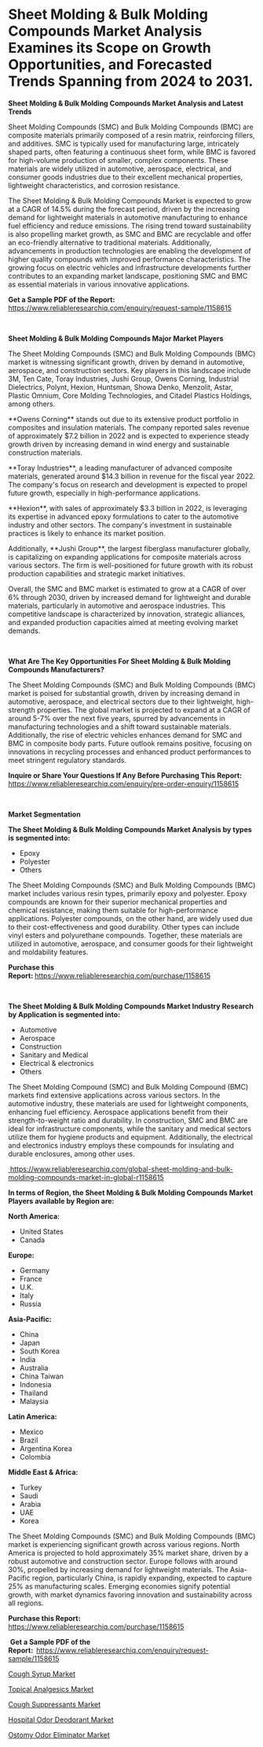 <p><h1>Sheet Molding & Bulk Molding Compounds Market Analysis Examines its Scope on Growth Opportunities, and Forecasted Trends Spanning from 2024 to 2031.</h1></p><p><strong>Sheet Molding & Bulk Molding Compounds Market Analysis and Latest Trends</strong></p>
<p><p>Sheet Molding Compounds (SMC) and Bulk Molding Compounds (BMC) are composite materials primarily composed of a resin matrix, reinforcing fillers, and additives. SMC is typically used for manufacturing large, intricately shaped parts, often featuring a continuous sheet form, while BMC is favored for high-volume production of smaller, complex components. These materials are widely utilized in automotive, aerospace, electrical, and consumer goods industries due to their excellent mechanical properties, lightweight characteristics, and corrosion resistance.</p><p>The Sheet Molding & Bulk Molding Compounds Market is expected to grow at a CAGR of 14.5% during the forecast period, driven by the increasing demand for lightweight materials in automotive manufacturing to enhance fuel efficiency and reduce emissions. The rising trend toward sustainability is also propelling market growth, as SMC and BMC are recyclable and offer an eco-friendly alternative to traditional materials. Additionally, advancements in production technologies are enabling the development of higher quality compounds with improved performance characteristics. The growing focus on electric vehicles and infrastructure developments further contributes to an expanding market landscape, positioning SMC and BMC as essential materials in various innovative applications.</p></p>
<p><strong>Get a Sample PDF of the Report:&nbsp;</strong> <a href="https://www.reliableresearchiq.com/enquiry/request-sample/1158615?utm_campaign=101&utm_medium=2&utm_source=Github&utm_content=ia&utm_term=05122024&utm_id=sheet-molding-bulk-molding-compounds">https://www.reliableresearchiq.com/enquiry/request-sample/1158615</a></p>
<p>&nbsp;</p>
<p><strong>Sheet Molding & Bulk Molding Compounds Major Market Players</strong></p>
<p><p>The Sheet Molding Compounds (SMC) and Bulk Molding Compounds (BMC) market is witnessing significant growth, driven by demand in automotive, aerospace, and construction sectors. Key players in this landscape include 3M, Ten Cate, Toray Industries, Jushi Group, Owens Corning, Industrial Dielectrics, Polynt, Hexion, Huntsman, Showa Denko, Menzolit, Astar, Plastic Omnium, Core Molding Technologies, and Citadel Plastics Holdings, among others.</p><p>**Owens Corning** stands out due to its extensive product portfolio in composites and insulation materials. The company reported sales revenue of approximately $7.2 billion in 2022 and is expected to experience steady growth driven by increasing demand in wind energy and sustainable construction materials. </p><p>**Toray Industries**, a leading manufacturer of advanced composite materials, generated around $14.3 billion in revenue for the fiscal year 2022. The company's focus on research and development is expected to propel future growth, especially in high-performance applications.</p><p>**Hexion**, with sales of approximately $3.3 billion in 2022, is leveraging its expertise in advanced epoxy formulations to cater to the automotive industry and other sectors. The company's investment in sustainable practices is likely to enhance its market position.</p><p>Additionally, **Jushi Group**, the largest fiberglass manufacturer globally, is capitalizing on expanding applications for composite materials across various sectors. The firm is well-positioned for future growth with its robust production capabilities and strategic market initiatives. </p><p>Overall, the SMC and BMC market is estimated to grow at a CAGR of over 6% through 2030, driven by increased demand for lightweight and durable materials, particularly in automotive and aerospace industries. This competitive landscape is characterized by innovation, strategic alliances, and expanded production capacities aimed at meeting evolving market demands.</p></p>
<p>&nbsp;</p>
<p><strong>What Are The Key Opportunities For Sheet Molding & Bulk Molding Compounds Manufacturers?</strong></p>
<p><p>The Sheet Molding Compounds (SMC) and Bulk Molding Compounds (BMC) market is poised for substantial growth, driven by increasing demand in automotive, aerospace, and electrical sectors due to their lightweight, high-strength properties. The global market is projected to expand at a CAGR of around 5-7% over the next five years, spurred by advancements in manufacturing technologies and a shift toward sustainable materials. Additionally, the rise of electric vehicles enhances demand for SMC and BMC in composite body parts. Future outlook remains positive, focusing on innovations in recycling processes and enhanced product performances to meet stringent regulatory standards.</p></p>
<p><strong>Inquire or Share Your Questions If Any Before Purchasing This Report:</strong> <a href="https://www.reliableresearchiq.com/enquiry/pre-order-enquiry/1158615?utm_campaign=101&utm_medium=2&utm_source=Github&utm_content=ia&utm_term=05122024&utm_id=sheet-molding-bulk-molding-compounds">https://www.reliableresearchiq.com/enquiry/pre-order-enquiry/1158615</a></p>
<p>&nbsp;</p>
<p><strong>Market Segmentation</strong></p>
<p><strong>The Sheet Molding & Bulk Molding Compounds Market Analysis by types is segmented into:</strong></p>
<p><ul><li>Epoxy</li><li>Polyester</li><li>Others</li></ul></p>
<p><p>The Sheet Molding Compounds (SMC) and Bulk Molding Compounds (BMC) market includes various resin types, primarily epoxy and polyester. Epoxy compounds are known for their superior mechanical properties and chemical resistance, making them suitable for high-performance applications. Polyester compounds, on the other hand, are widely used due to their cost-effectiveness and good durability. Other types can include vinyl esters and polyurethane compounds. Together, these materials are utilized in automotive, aerospace, and consumer goods for their lightweight and moldability features.</p></p>
<p><strong>Purchase this Report:&nbsp;</strong><a href="https://www.reliableresearchiq.com/purchase/1158615?utm_campaign=101&utm_medium=2&utm_source=Github&utm_content=ia&utm_term=05122024&utm_id=sheet-molding-bulk-molding-compounds">https://www.reliableresearchiq.com/purchase/1158615</a></p>
<p>&nbsp;</p>
<p><strong>The Sheet Molding & Bulk Molding Compounds Market Industry Research by Application is segmented into:</strong></p>
<p><ul><li>Automotive</li><li>Aerospace</li><li>Construction</li><li>Sanitary and Medical</li><li>Electrical & electronics</li><li>Others</li></ul></p>
<p><p>The Sheet Molding Compound (SMC) and Bulk Molding Compound (BMC) markets find extensive applications across various sectors. In the automotive industry, these materials are used for lightweight components, enhancing fuel efficiency. Aerospace applications benefit from their strength-to-weight ratio and durability. In construction, SMC and BMC are ideal for infrastructure components, while the sanitary and medical sectors utilize them for hygiene products and equipment. Additionally, the electrical and electronics industry employs these compounds for insulating and durable enclosures, among other uses.</p></p>
<p><a href="https://www.reliableresearchiq.com/global-sheet-molding-and-bulk-molding-compounds-market-in-global-r1158615?utm_campaign=101&utm_medium=2&utm_source=Github&utm_content=ia&utm_term=05122024&utm_id=sheet-molding-bulk-molding-compounds">&nbsp;https://www.reliableresearchiq.com/global-sheet-molding-and-bulk-molding-compounds-market-in-global-r1158615</a></p>
<p><strong>In terms of Region, the Sheet Molding & Bulk Molding Compounds Market Players available by Region are:</strong></p>
<p>
    <p> <strong> North America: </strong>
        <ul>
            <li>United States</li>
            <li>Canada</li>
        </ul>
        </p> 
    <p> <strong> Europe: </strong>
        <ul>
            <li>Germany</li>
            <li>France</li>
            <li>U.K.</li>
            <li>Italy</li>
            <li>Russia</li>
        </ul>
        </p> 
    <p> <strong> Asia-Pacific: </strong>
        <ul>
            <li>China</li>
            <li>Japan</li>
            <li>South Korea</li>
            <li>India</li>
            <li>Australia</li>
            <li>China Taiwan</li>
            <li>Indonesia</li>
            <li>Thailand</li>
            <li>Malaysia</li>
        </ul>
        </p> 
    <p> <strong> Latin America: </strong>
        <ul>
            <li>Mexico</li>
            <li>Brazil</li>
            <li>Argentina Korea</li>
            <li>Colombia</li>
        </ul>
        </p> 
    <p> <strong> Middle East & Africa: </strong>
        <ul>
            <li>Turkey</li>
            <li>Saudi</li>
            <li>Arabia</li>
            <li>UAE</li>
            <li>Korea</li>
        </ul>
    </p>
    </p>
<p><p>The Sheet Molding Compounds (SMC) and Bulk Molding Compounds (BMC) market is experiencing significant growth across various regions. North America is projected to hold approximately 35% market share, driven by a robust automotive and construction sector. Europe follows with around 30%, propelled by increasing demand for lightweight materials. The Asia-Pacific region, particularly China, is rapidly expanding, expected to capture 25% as manufacturing scales. Emerging economies signify potential growth, with market dynamics favoring innovation and sustainability across all regions.</p></p>
<p><strong>Purchase this Report: </strong><a href="https://www.reliableresearchiq.com/purchase/1158615?utm_campaign=101&utm_medium=2&utm_source=Github&utm_content=ia&utm_term=05122024&utm_id=sheet-molding-bulk-molding-compounds">https://www.reliableresearchiq.com/purchase/1158615</a></p>
<p>&nbsp;<strong>Get a Sample PDF of the Report:&nbsp;&nbsp;</strong><a href="https://www.reliableresearchiq.com/enquiry/request-sample/1158615?utm_campaign=101&utm_medium=2&utm_source=Github&utm_content=ia&utm_term=05122024&utm_id=sheet-molding-bulk-molding-compounds">https://www.reliableresearchiq.com/enquiry/request-sample/1158615</a></p>
<p><strong></strong></p>
<p><p><a href="https://www.linkedin.com/pulse/cough-syrup-market-expected-see-significant-competition-projected-fcg3e?utm_campaign=101&utm_medium=2&utm_source=Github&utm_content=ia&utm_term=05122024&utm_id=sheet-molding-bulk-molding-compounds">Cough Syrup Market</a></p><p><a href="https://www.linkedin.com/pulse/comprehensive-analysis-topical-analgesics-market-size-share-growth-skwae?utm_campaign=101&utm_medium=2&utm_source=Github&utm_content=ia&utm_term=05122024&utm_id=sheet-molding-bulk-molding-compounds">Topical Analgesics Market</a></p><p><a href="https://www.linkedin.com/pulse/global-cough-suppressants-market-analysis-trends-forecasts-ye8te?utm_campaign=101&utm_medium=2&utm_source=Github&utm_content=ia&utm_term=05122024&utm_id=sheet-molding-bulk-molding-compounds">Cough Suppressants Market</a></p><p><a href="https://issuu.com/reportprime-2/docs/hospital-odor-deodorant-market-size-2030.pptx?utm_campaign=101&utm_medium=2&utm_source=Github&utm_content=ia&utm_term=05122024&utm_id=sheet-molding-bulk-molding-compounds">Hospital Odor Deodorant Market</a></p><p><a href="https://issuu.com/reportprime-2/docs/ostomy-odor-eliminator-market-size-2030.pptx?utm_campaign=101&utm_medium=2&utm_source=Github&utm_content=ia&utm_term=05122024&utm_id=sheet-molding-bulk-molding-compounds">Ostomy Odor Eliminator Market</a></p></p>